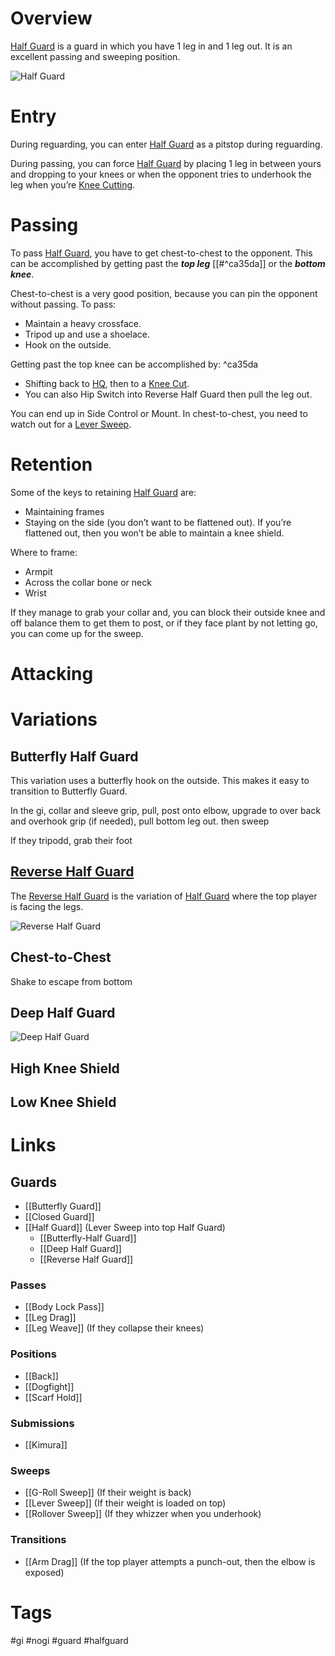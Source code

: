 # Overview
<u>Half Guard</u> is a guard in which you have 1 leg in and 1 leg out. It is an excellent passing and sweeping position.

![Half Guard](https://www.artemisbjj.com/wp-content/uploads/2014/06/BJJ-Bristol-Artemis-Brazilian-Jiu-Jitsu-Half-Guard.jpg)
# Entry
During reguarding, you can enter <u>Half Guard</u> as a pitstop during reguarding.

During passing, you can force <u>Half Guard</u> by placing 1 leg in between yours and dropping to your knees or when the opponent tries to underhook the leg when you’re [Knee Cutting](obsidian://open?vault=Obsidian-BJJ-Notes&file=Guard%20Passing%2FKnee%20Cut).
# Passing
To pass <u>Half Guard</u>, you have to get chest-to-chest to the opponent. This can be accomplished by getting past the ***top leg*** [[#^ca35da]] or the ***bottom knee***. 

Chest-to-chest is a very good position, because you can pin the opponent without passing. To pass:
- Maintain a heavy crossface.
- Tripod up and use a shoelace.
- Hook on the outside.

Getting past the top knee can be accomplished by: ^ca35da
- Shifting back to [HQ](obsidian://open?vault=Obsidian-BJJ-Notes&file=Guard%20Passing%2FKnee%20Cut), then to a [Knee Cut](obsidian://open?vault=Obsidian-BJJ-Notes&file=Guard%20Passing%2FKnee%20Cut).
- You can also Hip Switch into Reverse Half Guard then pull the leg out.

You can end up in Side Control or Mount. In chest-to-chest, you need to watch out for a [Lever Sweep](obsidian://open?vault=Obsidian-BJJ-Notes&file=Sweeps%2FLever%20Sweep).
# Retention
Some of the keys to retaining <u>Half Guard</u> are:
- Maintaining frames
- Staying on the side (you don’t want to be flattened out). If you’re flattened out, then you won’t be able to maintain a knee shield.

Where to frame:
- Armpit
- Across the collar bone or neck
- Wrist

If they manage to grab your collar and, you can block their outside knee and off balance them to get them to post, or if they face plant by not letting go, you can come up for the sweep.
# Attacking

# Variations
## Butterfly Half Guard

This variation uses a butterfly hook on the outside. This makes it easy to transition to Butterfly Guard.

In the gi, collar and sleeve grip, pull, post onto elbow, upgrade to over back and overhook grip (if needed), pull bottom leg out. then sweep

If they tripodd, grab their foot

## [Reverse Half Guard](obsidian://open?vault=Obsidian-BJJ-Notes&file=Guards%2FReverse%20Half%20Guard)
The [Reverse Half Guard](obsidian://open?vault=Obsidian-BJJ-Notes&file=Guards%2FReverse%20Half%20Guard) is the variation of <u>Half Guard</u> where the top player is facing the legs.

![Reverse Half Guard](https://evolve-mma.com/wp-content/uploads/2023/08/reverse-half-guard-edited.jpg)
## Chest-to-Chest

Shake to escape from bottom
## Deep Half Guard

![Deep Half Guard](https://www.grapplearts.com/wp-content/uploads/2018/09/6-deep-half-guard.png)
## High Knee Shield
## Low Knee Shield

# Links
## Guards
- [[Butterfly Guard]]
- [[Closed Guard]]
- [[Half Guard]] (Lever Sweep into top Half Guard)
	- [[Butterfly-Half Guard]]
	- [[Deep Half Guard]]
	- [[Reverse Half Guard]]
### Passes
- [[Body Lock Pass]]
- [[Leg Drag]]
- [[Leg Weave]] (If they collapse their knees)
### Positions
- [[Back]]
- [[Dogfight]]
- [[Scarf Hold]]
### Submissions
- [[Kimura]]
### Sweeps
- [[G-Roll Sweep]] (If their weight is back)
- [[Lever Sweep]] (If their weight is loaded on top)
- [[Rollover Sweep]] (If they whizzer when you underhook)
### Transitions
- [[Arm Drag]] (If the top player attempts a punch-out, then the elbow is exposed)
# Tags
#gi #nogi #guard #halfguard 